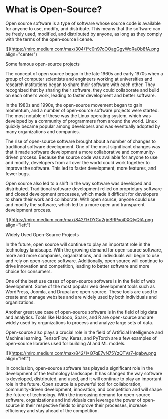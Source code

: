 # What is Open-Source?

Open source software is a type of software whose source code is available for anyone to use, modify, and distribute. This means that the software can be freely used, modified, and distributed by anyone, as long as they comply with the terms of the open-source license.

![](https://miro.medium.com/max/304/1*c0n97oOOagGgyWqRaOb8fA.png align="center")

Some famous open-source projects

The concept of open source began in the late 1960s and early 1970s when a group of computer scientists and engineers working at universities and research institutions began to share their software with each other. They recognized that by sharing their software, they could collaborate and build on each other’s work, leading to faster development and better software.

In the 1980s and 1990s, the open-source movement began to gain momentum, and a number of open-source software projects were started. The most notable of these was the Linux operating system, which was developed by a community of programmers from around the world. Linux quickly became popular among developers and was eventually adopted by many organizations and companies.

The rise of open-source software brought about a number of changes to traditional software development. One of the most significant changes was that it made software development a more collaborative and community-driven process. Because the source code was available for anyone to use and modify, developers from all over the world could work together to improve the software. This led to faster development, more features, and fewer bugs.

Open source also led to a shift in the way software was developed and distributed. Traditional software development relied on proprietary software and closed development processes, which made it difficult for developers to share their work and collaborate. With open source, anyone could use and modify the software, which led to a more open and transparent development process.

![](https://miro.medium.com/max/842/1*DYGu2rjnBRPxoi0XQIyQlA.png align="left")

Widely Used Open-Source Projects

In the future, open source will continue to play an important role in the technology landscape. With the growing demand for open-source software, more and more companies, organizations, and individuals will begin to use and rely on open-source software. Additionally, open source will continue to drive innovation and competition, leading to better software and more choice for consumers.

One of the best use cases of open-source software is in the field of web development. Some of the most popular web development tools such as WordPress, Joomla, and Drupal are open-source. These tools are used to create and manage websites and are widely used by both individuals and organizations.

Another great use case of open-source software is in the field of big data and analytics. Tools like Hadoop, Spark, and R are open-source and are widely used by organizations to process and analyze large sets of data.

Open-source also plays a crucial role in the field of Artificial Intelligence and Machine learning. TensorFlow, Keras, and PyTorch are a few examples of open-source libraries used for building AI and ML models.

![](https://miro.medium.com/max/842/1*Q7qE7vN75YzQTVs7-lqabw.png align="left")

In conclusion, open-source software has played a significant role in the development of the technology landscape. It has changed the way software is developed, distributed, and used, and it will continue to play an important role in the future. Open source is a powerful tool for collaboration, community-driven development, innovation, and competition and will shape the future of technology. With the increasing demand for open-source software, organizations and individuals can leverage the power of open-source in their respective fields to improve their processes, increase efficiency and stay ahead of the competition.